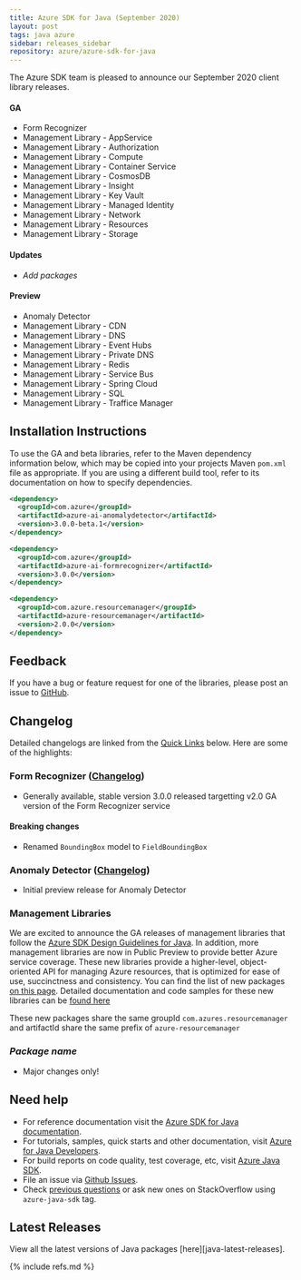 ```yaml
---
title: Azure SDK for Java (September 2020)
layout: post
tags: java azure
sidebar: releases_sidebar
repository: azure/azure-sdk-for-java
---
```


The Azure SDK team is pleased to announce our September 2020 client library releases.

#### GA

- Form Recognizer
- Management Library - AppService
- Management Library - Authorization
- Management Library - Compute
- Management Library - Container Service
- Management Library - CosmosDB
- Management Library - Insight
- Management Library - Key Vault
- Management Library - Managed Identity
- Management Library - Network
- Management Library - Resources
- Management Library - Storage

#### Updates

- _Add packages_

#### Preview

- Anomaly Detector
- Management Library - CDN
- Management Library - DNS
- Management Library - Event Hubs
- Management Library - Private DNS
- Management Library - Redis
- Management Library - Service Bus
- Management Library - Spring Cloud
- Management Library - SQL
- Management Library - Traffice Manager

## Installation Instructions

To use the GA and beta libraries, refer to the Maven dependency information below, which may be copied into your projects Maven `pom.xml` file as appropriate. If you are using a different build tool, refer to its documentation on how to specify dependencies.

```xml
<dependency>
  <groupId>com.azure</groupId>
  <artifactId>azure-ai-anomalydetector</artifactId>
  <version>3.0.0-beta.1</version>
</dependency>

<dependency>
  <groupId>com.azure</groupId>
  <artifactId>azure-ai-formrecognizer</artifactId>
  <version>3.0.0</version>
</dependency>

<dependency>
  <groupId>com.azure.resourcemanager</groupId>
  <artifactId>azure-resourcemanager</artifactId>
  <version>2.0.0</version>
</dependency>

```

## Feedback

If you have a bug or feature request for one of the libraries, please post an issue to [GitHub](https://github.com/azure/azure-sdk-for-java/issues).

## Changelog

Detailed changelogs are linked from the [Quick Links](#quick-links) below. Here are some of the highlights:

### Form Recognizer ([Changelog](https://github.com/Azure/azure-sdk-for-java/blob/azure-ai-formrecognizer_3.0.0/sdk/formrecognizer/azure-ai-formrecognizer/CHANGELOG.md#300-2020-08-20))

- Generally available, stable version 3.0.0 released targetting v2.0 GA version of the Form Recognizer service

#### Breaking changes
- Renamed `BoundingBox` model to `FieldBoundingBox`

### Anomaly Detector ([Changelog](https://github.com/Azure/azure-sdk-for-java/blob/azure-ai-anomalydetector_3.0.0-beta.1/sdk/anomalydetector/azure-ai-anomalydetector/CHANGELOG.md#300-beta1-2020-08-27))

- Initial preview release for Anomaly Detector 

### Management Libraries

We are excited to announce the GA releases of management libraries that follow the [Azure SDK Design Guidelines for Java](https://azure.github.io/azure-sdk/java/guidelines/). In addition, more management libraries are now in Public Preview to provide better Azure service coverage. These new libraries provide a higher-level, object-oriented API for managing Azure resources, that is optimized for ease of use, succinctness and consistency. You can find the list of new packages [on this page](https://azure.github.io/azure-sdk/releases/latest/java.html). Detailed documentation and code samples for these new libraries can be [found here](https://github.com/Azure/azure-sdk-for-java/tree/master/sdk/resourcemanager)

These new packages share the same groupId ``com.azures.resourcemanager`` and artifactId share the same prefix of ``azure-resourcemanager``

### _Package name_

- Major changes only!

## Need help

- For reference documentation visit the [Azure SDK for Java documentation](https://azure.github.io/azure-sdk-for-java/).
- For tutorials, samples, quick starts and other documentation, visit [Azure for Java Developers](https://docs.microsoft.com/java/azure/).
- For build reports on code quality, test coverage, etc, visit [Azure Java SDK](https://azuresdkartifacts.blob.core.windows.net/azure-sdk-for-java/index.html).
- File an issue via [Github Issues](https://github.com/Azure/azure-sdk-for-java/issues/new/choose).
- Check [previous questions](https://stackoverflow.com/questions/tagged/azure-java-sdk) or ask new ones on StackOverflow using `azure-java-sdk` tag.

## Latest Releases

View all the latest versions of Java packages [here][java-latest-releases].

{% include refs.md %}
